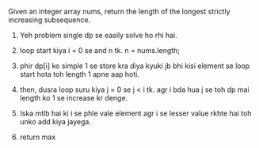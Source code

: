 Given an integer array nums, return the length of the longest strictly increasing subsequence.

<!-- Approach -->

1. Yeh problem single dp se easily solve ho rhi hai.

2. loop start kiya i = 0 se and n tk. n = nums.length;

3. phir dp[i] ko simple 1 se store kra diya kyuki jb bhi kisi element se loop start hota toh length 1 apne aap hoti.

4. then, dusra loop suru kiya j = 0 se j < i tk. agr i bda hua j se toh dp mai length ko 1 se increase kr denge.

5. Iska mtlb hai ki i se phle vale element agr i se lesser value rkhte hai toh unko add kiya jayega.

6. return max